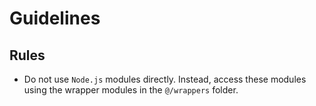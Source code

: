 # Guidelines
## Rules
- Do not use `Node.js` modules directly. Instead, access these modules using the wrapper modules in the `@/wrappers` folder.